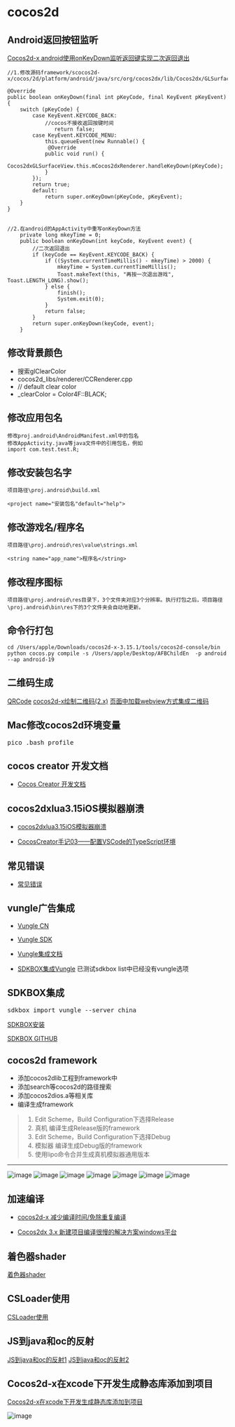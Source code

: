 # cocos2d

## Android返回按钮监听
[Cocos2d-x android使用onKeyDown监听返回键实现二次返回退出](https://blog.csdn.net/canglang_123/article/details/43971023)
```
//1.修改源码framework/scocos2d-x/cocos/2d/platform/android/java/src/org/cocos2dx/lib/Cocos2dx/GLSurfaceView.java

@Override  
public boolean onKeyDown(final int pKeyCode, final KeyEvent pKeyEvent) {  
    switch (pKeyCode) {  
        case KeyEvent.KEYCODE_BACK:  
            //cocos不接收返回按键时间
               return false;
        case KeyEvent.KEYCODE_MENU:  
            this.queueEvent(new Runnable() {  
             @Override  
            public void run() {  
                Cocos2dxGLSurfaceView.this.mCocos2dxRenderer.handleKeyDown(pKeyCode);  
            }  
        });  
        return true;  
        default:  
            return super.onKeyDown(pKeyCode, pKeyEvent);  
    }
} 


//2.在android的AppActivity中重写onKeyDown方法
    private long mkeyTime = 0;  
    public boolean onKeyDown(int keyCode, KeyEvent event) {  
        //二次返回退出  
        if (keyCode == KeyEvent.KEYCODE_BACK) {  
            if ((System.currentTimeMillis() - mkeyTime) > 2000) {  
                mkeyTime = System.currentTimeMillis();  
                Toast.makeText(this, "再按一次退出游戏", Toast.LENGTH_LONG).show();  
            } else {  
                finish();  
                System.exit(0);  
            }  
            return false;  
        }  
        return super.onKeyDown(keyCode, event);  
    }  
```

## 修改背景颜色
* 搜索glClearColor
* cocos2d_libs/renderer/CCRenderer.cpp
* // default clear color
* _clearColor = Color4F::BLACK;


## 修改应用包名
```
修改proj.android\AndroidManifest.xml中的包名
修改AppActivity.java等java文件中的引用包名，例如
import com.test.test.R;
```

## 修改安装包名字
```
项目路径\proj.android\build.xml

<project name="安装包名"default="help">
```
 
## 修改游戏名/程序名
```
项目路径\proj.android\res\value\strings.xml

<string name="app_name">程序名</string>
```

## 修改程序图标
```
项目路径\proj.android\res目录下，3个文件夹对应3个分辨率。执行打包之后，项目路径\proj.android\bin\res下的3个文件夹会自动地更新。
```

## 命令行打包
```
cd /Users/apple/Downloads/cocos2d-x-3.15.1/tools/cocos2d-console/bin 
python cocos.py compile -s /Users/apple/Desktop/AFBChildEn  -p android --ap android-19
```

## 二维码生成

[QRCode](http://code.ciaoca.com/javascript/qrcode/)
[cocos2d-x绘制二维码(2.x)](https://github.com/neoliang/cocos2d-qrsprite)
[页面中加载webview方式集成二维码]()

## Mac修改cocos2d环境变量
<pre>
pico .bash_profile
</pre>

## cocos creator 开发文档

- [Cocos Creator 开发文档](http://www.cocos.com/docs/creator/getting-started/index.html)

## cocos2dxlua3.15iOS模拟器崩溃
- [cocos2dxlua3.15iOS模拟器崩溃](http://www.cnblogs.com/skar/p/7066254.html)

- [CocosCreator手记03——配置VSCode的TypeScript环境](http://www.tuicool.com/articles/U3mU3my)


## 常见错误
- [常见错误](常见错误.md)

## vungle广告集成

- [Vungle CN](https://support.vungle.com/hc/zh-cn)

- [Vungle SDK](https://dashboard.vungle.com/sdk)

- [Vungle集成文档](https://support.vungle.com/hc/en-us/articles/115000477452)

- [SDKBOX集成Vungle](http://docs.sdkbox.com/zh/plugins/vungle/v3-cpp/)
已测试sdkbox list中已经没有vungle选项

## SDKBOX集成
<pre>
sdkbox import vungle --server china
</pre>

[SDKBOX安装](http://docs.sdkbox.com/en/installer/)

[SDKBOX GITHUB](https://github.com/sdkbox/sdkbox-sample-vungle)


## cocos2d framework

- 添加cocos2dlib工程到framework中
- 添加search等cocos2d的路径搜索
- 添加cocos2dios.a等相关库
- 编译生成framework
>1. Edit Scheme，Build Configuration下选择Release 
>2. 真机 编译生成Release版的framework
>3. Edit Scheme，Build Configuration下选择Debug
>4. 模拟器 编译生成Debug版的framework
>5. 使用lipo命令合并生成真机模拟器通用版本

---
![image](res/添加cocos2dlib工程到framework中)
![image](res/添加search等cocos2d的路径搜索1)
![image](res/添加search等cocos2d的路径搜索2)
![image](res/添加search等cocos2d的路径搜索3)
![image](res/添加search等cocos2d的路径搜索4)
![image](res/添加search等cocos2d的路径搜索5)
![image](res/添加cocos2dios.a等相关库)


## 加速编译

- [cocos2d-x 减少编译时间/免除重复编译](http://blog.csdn.net/u014335219/article/details/50492088)

- [Cocos2dx 3.x 新建项目编译很慢的解决方案windows平台](http://blog.csdn.net/crocodile__/article/details/51133835)


## 着色器shader
[着色器shader](着色器shader.md)

## CSLoader使用
[CSLoader使用](CSLoader使用.md)

## JS到java和oc的反射
[JS到java和oc的反射1][1]
[JS到java和oc的反射2][2]

## Cocos2d-x在xcode下开发生成静态库添加到项目 ##
[Cocos2d-x在xcode下开发生成静态库添加到项目][3]

![image](res/静态库.png)

[1]:http://www.cocos.com/docs//doc/article/index?type=cocos2d-x&url=/doc/cocos-docs-master/manual/framework/html5/v3/reflection/zh.md
[2]:http://www.cocos.com/docs/article/index?type=cocos2d-x&url=/doc/cocos-docs-master/manual/framework/html5/v3/reflection-oc/zh.md 
[3]:http://blog.csdn.net/vivi_12/article/details/54668714